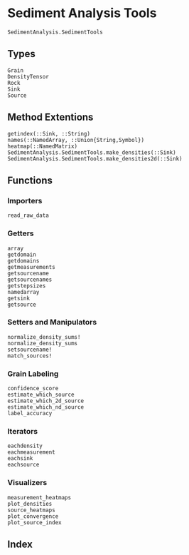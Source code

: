 # Sediment Analysis Tools
```@docs
SedimentAnalysis.SedimentTools
```

## Types
```@docs
Grain
DensityTensor
Rock
Sink
Source
```

## Method Extentions
```@docs
getindex(::Sink, ::String)
names(::NamedArray, ::Union{String,Symbol})
heatmap(::NamedMatrix)
SedimentAnalysis.SedimentTools.make_densities(::Sink)
SedimentAnalysis.SedimentTools.make_densities2d(::Sink)
```

## Functions

### Importers
```@docs
read_raw_data
```

### Getters
```@docs
array
getdomain
getdomains
getmeasurements
getsourcename
getsourcenames
getstepsizes
namedarray
getsink
getsource
```

### Setters and Manipulators
```@docs
normalize_density_sums!
normalize_density_sums
setsourcename!
match_sources!
```

### Grain Labeling
```@docs
confidence_score
estimate_which_source
estimate_which_2d_source
estimate_which_nd_source
label_accuracy
```

### Iterators
```@docs
eachdensity
eachmeasurement
eachsink
eachsource
```

### Visualizers
```@docs
measurement_heatmaps
plot_densities
source_heatmaps
plot_convergence
plot_source_index
```

## Index

```@index
```
